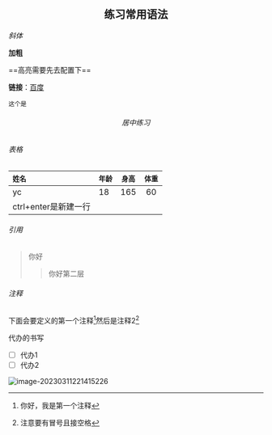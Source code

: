 <center><h2>练习常用语法</h2></center>

*斜体*

**加粗**

==高亮需要先去配置下==

**链接**：[百度](www.baidu.com)

`这个是`

<center> <h6>居中练习<h6> </center>

###### 表格

| `姓名`               | `年龄` | `身高` | `体重` |
| :------------------- | ------ | :----: | :----: |
| yc                   | 18     |  165   |   60   |
| ctrl+enter是新建一行 |        |        |        |

###### 引用

> 你好
>
> > 你好第二层



###### 注释

下面会要定义的第一个注释[^1]然后是注释2[^2]



代办的书写

- [ ] 代办1
- [ ] 代办2

![image-20230311221415226](https://raw.githubusercontent.com/ycnosad/MyMDFiles/master/img/202303112214253.png)











[^1]: 你好，我是第一个注释
[^2]: 注意要有冒号且接空格

